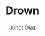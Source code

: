 ---
title: "Drown"
subtitle: ""
description: ""
layout: book
author: Junot Díaz
started: 2012-12-01
read: 2014-06-29
status: read
rating: 4
color: 
cover: 
pages: 208
link: 
---
